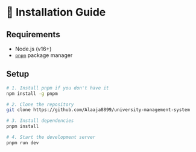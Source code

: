 # 🚀 Installation Guide

## Requirements

- Node.js (v16+)
- [`pnpm`](https://pnpm.io/) package manager

## Setup

```bash
# 1. Install pnpm if you don't have it
npm install -g pnpm

# 2. Clone the repository
git clone https://github.com/Alaaja8899/university-management-system

# 3. Install dependencies
pnpm install

# 4. Start the development server
pnpm run dev
```
